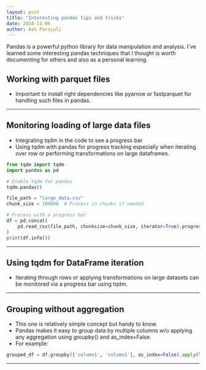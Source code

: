 ```yaml
---
layout: post
title: "Interesting pandas tips and tricks"
date: 2024-11-06
author: Ash Parajuli
---
```


Pandas is a powerful python library for data manipulation and analysis. I've learned some interesting pandas techniques that I thought is worth documenting for others and also as a personal learning.

## Working with parquet files
- Important to install right dependencies like pyarrow or fastparquet for handling such files in pandas.
---

## Monitoring loading of large data files
- Integrating tqdm in the code to see a progress bar
- Using tqdm with pandas for progress tracking especially when iterating over row or performing transformations on large dataframes.

```python
from tqdm import tqdm
import pandas as pd

# Enable tqdm for pandas
tqdm.pandas()

file_path = "large_data.csv"
chunk_size = 100000  # Process in chunks if needed

# Process with a progress bar
df = pd.concat(
    pd.read_csv(file_path, chunksize=chunk_size, iterator=True).progress_apply(lambda x: x)
)
print(df.info())
```
---

## Using tqdm for DataFrame iteration
- Iterating through rows or applying transformations on large datasets can be monitored via a progress bar using tqdm.
---

## Grouping without aggregation
- This one is relatively simple concept but handy to know.
- Pandas makes it easy to group data by multiple columns w/o applying any aggregation using groupby() and as_index=False.
- For example:

```python
grouped_df = df.groupby(['column1', 'column2'], as_index=False).apply(lambda x: x)
```
---